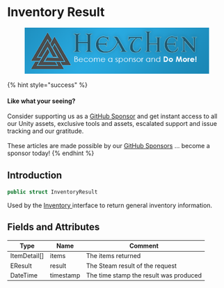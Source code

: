# Inventory Result

<figure><img src="../../../.gitbook/assets/512x128 Sponsor Banner.png" alt="Become a sponsor and Do More"><figcaption></figcaption></figure>

{% hint style="success" %}
#### Like what your seeing?

Consider supporting us as a [GitHub Sponsor](../../../company/become-a-sponsor.md) and get instant access to all our Unity assets, exclusive tools and assets, escalated support and issue tracking and our gratitude.\
\
These articles are made possible by our [GitHub Sponsors](https://github.com/sponsors/heathen-engineering) ... become a sponsor today!
{% endhint %}

## Introduction

```csharp
public struct InventoryResult
```

Used by the [Inventory ](../api/inventory.md)interface to return general inventory information.

## Fields and Attributes

| Type          | Name      | Comment                                |
| ------------- | --------- | -------------------------------------- |
| ItemDetail\[] | items     | The items returned                     |
| EResult       | result    | The Steam result of the request        |
| DateTime      | timestamp | The time stamp the result was produced |

